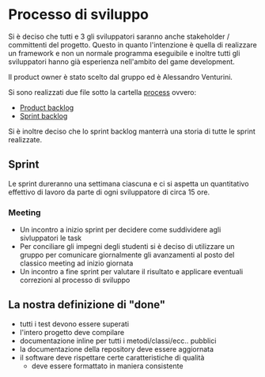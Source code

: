 # Processo di sviluppo

Si è deciso che tutti e 3 gli sviluppatori saranno anche stakeholder / committenti del progetto.
Questo in quanto l'intenzione è quella di realizzare un framework e non un normale programma eseguibile e inoltre tutti gli sviluppatori hanno già esperienza nell'ambito del game development.

Il product owner è stato scelto dal gruppo ed è Alessandro Venturini.

Si sono realizzati due file sotto la cartella [process](../process/) ovvero:
- [Product backlog](../process/product_backlog.md)
- [Sprint backlog](../process/sprint_backlog.md)

Si è inoltre deciso che lo sprint backlog manterrà una storia di tutte le sprint realizzate.

## Sprint
Le sprint dureranno una settimana ciascuna e ci si aspetta un quantitativo effettivo di lavoro da parte di ogni sviluppatore di circa 15 ore.

### Meeting
- Un incontro a inizio sprint per decidere come suddividere agli sivluppatori le task
- Per conciliare gli impegni degli studenti si è deciso di utilizzare un gruppo per comunicare giornalmente gli avanzamenti al posto del classico meeting ad inizio giornata
- Un incontro a fine sprint per valutare il risultato e applicare eventuali correzioni al processo di sviluppo

## La nostra definizione di "done"
- tutti i test devono essere superati
- l'intero progetto deve compilare
- documentazione inline per tutti i metodi/classi/ecc.. pubblici
- la documentazione della repository deve essere aggiornata
- il software deve rispettare certe caratteristiche di qualità
  - deve essere formattato in maniera consistente


